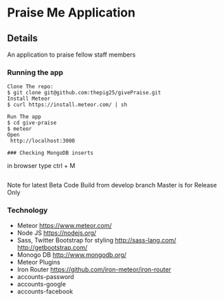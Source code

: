 # Praise Me Application
## Details
An application to praise fellow staff members
### Running the app
```
Clone The repo:
$ git clone git@github.com:thepig25/givePraise.git
Install Meteor
$ curl https://install.meteor.com/ | sh

Run The app
$ cd give-praise
$ meteor
Open
 http://localhost:3000
 
### Checking MongoDB inserts
```
in browser type
ctrl + M
```
 ```
 Note for latest Beta Code Build from develop branch
 Master is for Release Only

### Technology
* Meteor
 https://www.meteor.com/
* Node JS
https://nodejs.org/
*  Sass, Twitter Bootstrap for styling
http://sass-lang.com/
http://getbootstrap.com/
* Monogo DB
 http://www.mongodb.org/
* Meteor Plugins 
 * Iron Router
 https://github.com/iron-meteor/iron-router
 * accounts-password
 * accounts-google
 * accounts-facebook




